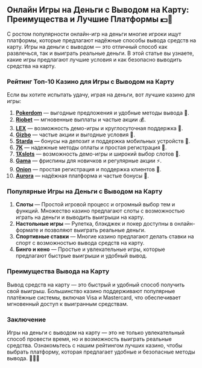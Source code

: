 ## Онлайн Игры на Деньги с Выводом на Карту: Преимущества и Лучшие Платформы 💵🎰

С ростом популярности онлайн-игр на деньги многие игроки ищут платформы, которые предлагают надёжные способы вывода средств на карту. Игры на деньги с выводом — это отличный способ как развлечься, так и выиграть реальные деньги. В этой статье вы узнаете, какие игры предлагают лучшие условия и как безопасно выводить средства на карту.

### Рейтинг Топ-10 Казино для Игры с Выводом на Карту

Если вы хотите испытать удачу, играя на деньги, вот лучшие казино для игры:

1. **[Pokerdom](https://brandplay.link/4k77v2yx)** — выгодные предложения и удобные методы вывода 🎲.
2. **[Riobet](https://brandplay.link/7xBLTPyj)** — мгновенные выплаты и частые акции 💰.
3. **[LEX](https://brandplay.link/zW4hdDFV)** — возможность демо-игры и круглосуточная поддержка 🎉.
4. **[Gizbo](https://brandplay.link/bprXw4YV)** — частые акции и выгодные условия 🎁.
5. **[Starda](https://brandplay.link/fB7xwRFL)** — бонусы на депозит и поддержка мобильных устройств 🎈.
6. **[7K](https://brandplay.link/BvQyFShp)** — надежные методы оплаты и простая регистрация 🎯.
7. **[1Xslots](https://brandplay.link/hSB1khtr)** — возможность демо-игры и широкий выбор слотов 🌟.
8. **[Gama](https://brandplay.link/j6NMKsDz)** — фриспины для новичков и регулярные акции ⚡.
9. **[Onion](https://brandplay.link/zBGRVpQ9)** — простая регистрация и поддержка клиентов 🎰.
10. **[Aurora](https://10trafic-stat2.com/click/668546556bcc6313411604bd/6766/13032/subaccount)** — надёжная платформа и частые бонусы 💎.

### Популярные Игры на Деньги с Выводом на Карту

1. **Слоты** — Простой игровой процесс и огромный выбор тем и функций. Множество казино предлагают слоты с возможностью играть на деньги и выводить выигрыши на карту.
2. **Настольные игры** — Рулетка, блэкджек и покер доступны в онлайн-формате и позволяют выиграть реальные деньги.
3. **Спортивные ставки** — Многие казино предлагают делать ставки на спорт с возможностью вывода средств на карту.
4. **Бинго и кено** — Простые и увлекательные игры, которые предлагают быстрые выигрыши и удобный вывод.

### Преимущества Вывода на Карту

Вывод средств на карту — это быстрый и удобный способ получить свой выигрыш. Большинство казино поддерживают популярные платёжные системы, включая Visa и Mastercard, что обеспечивает мгновенный доступ к выигранным средствам.

### Заключение

Игры на деньги с выводом на карту — это не только увлекательный способ провести время, но и возможность выиграть реальные средства. Ознакомьтесь с нашим рейтингом лучших казино, чтобы выбрать платформу, которая предлагает удобные и безопасные методы вывода. 🎉💵💸
